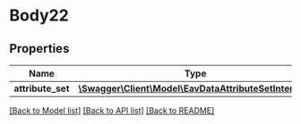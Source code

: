 # Body22

## Properties
Name | Type | Description | Notes
------------ | ------------- | ------------- | -------------
**attribute_set** | [**\Swagger\Client\Model\EavDataAttributeSetInterface**](EavDataAttributeSetInterface.md) |  | 

[[Back to Model list]](../README.md#documentation-for-models) [[Back to API list]](../README.md#documentation-for-api-endpoints) [[Back to README]](../README.md)


